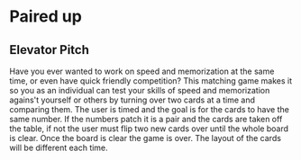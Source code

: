 # Paired up
## Elevator Pitch
Have you ever wanted to work on speed and memorization at the same time, or even have quick friendly competition? This matching game makes it so you as an individual can test your skills of speed and memorization agains't yourself or others by turning over two cards at a time and comparing them. The user is timed and the goal is for the cards to have the same number. If the numbers patch it is a pair and the cards are taken off the table, if not the user must flip two new cards over until the whole board is clear. Once the board is clear the game is over. The layout of the cards will be different each time.
